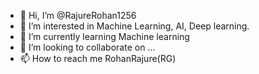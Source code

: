 - 👋 Hi, I’m @RajureRohan1256
- 👀 I’m interested in Machine Learning, AI, Deep learning.
- 🌱 I’m currently learning Machine learning
- 💞️ I’m looking to collaborate on ...
- 📫 How to reach me RohanRajure(RG)

<!---
RajureRohan1256/RajureRohan1256 is a ✨ special ✨ repository because its `README.md` (this file) appears on your GitHub profile.
You can click the Preview link to take a look at your changes.
--->
